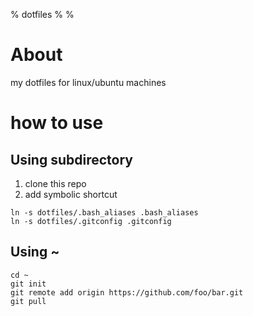 % dotfiles
%
%

# About
my dotfiles for linux/ubuntu machines

# how to use

## Using subdirectory

1. clone this repo
2. add symbolic shortcut

````
ln -s dotfiles/.bash_aliases .bash_aliases
ln -s dotfiles/.gitconfig .gitconfig

````

## Using ~

````
cd ~
git init
git remote add origin https://github.com/foo/bar.git
git pull
````

